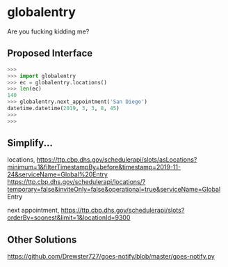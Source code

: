 # globalentry

Are you fucking kidding me?

## Proposed Interface

```python
>>> 
>>> import globalentry
>>> ec = globalentry.locations()
>>> len(ec)
140
>>> globalentry.next_appointment('San Diego')
datetime.datetime(2019, 3, 3, 8, 45)
>>> 
>>> 
```

## Simplify...

locations,
https://ttp.cbp.dhs.gov/schedulerapi/slots/asLocations?minimum=1&filterTimestampBy=before&timestamp=2019-11-24&serviceName=Global%20Entry
https://ttp.cbp.dhs.gov/schedulerapi/locations/?temporary=false&inviteOnly=false&operational=true&serviceName=Global Entry


next appointment,
https://ttp.cbp.dhs.gov/schedulerapi/slots?orderBy=soonest&limit=1&locationId=9300


## Other Solutions

https://github.com/Drewster727/goes-notify/blob/master/goes-notify.py

